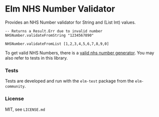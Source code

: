 Elm NHS Number Validator
========================

Provides an NHS Number validator for String and (List Int) values.

    -- Returns a Result.Err due to invalid number
    NHSNumber.validateFromString "1234567890"

    NHSNumber.validateFromList [1,2,3,4,5,6,7,8,9,0]


To get valid NHS Numbers, there is a [valid nhs number generator](http://danielbayley.uk/nhs-number/).  You may also
refer to tests in this library.

### Tests

Tests are developed and run with the `elm-test` package from the `elm-community`.

### License

MIT, see `LICENSE.md`
